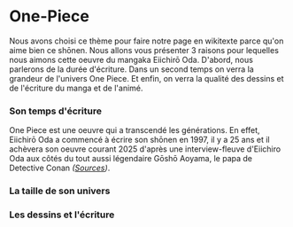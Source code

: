 # One-Piece

Nous avons choisi ce thème pour faire notre page en wikitexte parce qu'on aime bien ce shōnen. Nous allons vous présenter 3 raisons pour lequelles nous aimons cette oeuvre du mangaka Eiichirō Oda. D'abord, nous parlerons de la durée d'écriture. Dans un second temps on verra la grandeur de l'univers One Piece. Et enfin, on verra la qualité des dessins et de l'écriture du manga et de l'animé. 

### Son temps d'écriture
One Piece est une oeuvre qui a transcendé les générations. En effet, Eiichirō Oda a commencé à écrire son shōnen en 1997, il y a 25 ans et il achèvera son oeuvre courant 2025 d'après une interview-fleuve d'Eiichiro Oda aux côtés du tout aussi légendaire Gōshō Aoyama, le papa de Detective Conan _([Sources](https://hitek.fr/actualite/one-piece-annee-fin-du-manga_36520))_.

### La taille de son univers

### Les dessins et l'écriture
